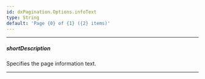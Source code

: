 ```yaml
---
id: dxPagination.Options.infoText
type: String
default: 'Page {0} of {1} ({2} items)'
---
```

---
##### shortDescription
Specifies the page information text.

---
<!--
You can use the following position markers in this text: 
 
- {0} - shows the current page number.
- {1} - shows the total page count.
- {2} - shows the total row count.

#####See Also#####
- [showInfo](/api-reference/10%20UI%20Components/GridBase/1%20Configuration/pager/showInfo.md '{basewidgetpath}/Configuration/pager/#showInfo')
-->
